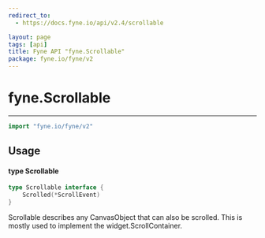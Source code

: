 ```yaml
---
redirect_to:
  - https://docs.fyne.io/api/v2.4/scrollable

layout: page
tags: [api]
title: Fyne API "fyne.Scrollable"
package: fyne.io/fyne/v2
---
```

# fyne.Scrollable
---

```go
import "fyne.io/fyne/v2"
```

## Usage

#### type Scrollable

```go
type Scrollable interface {
	Scrolled(*ScrollEvent)
}
```

Scrollable describes any CanvasObject that can also be scrolled. This is mostly used to implement the widget.ScrollContainer.
